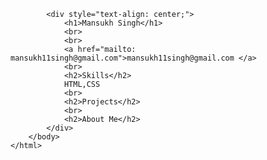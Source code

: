 <head>
	        <meta charset="UTF-8">
	        <title>Mansukh Singh project</title>
	        <meta type="description" content="first repository">
	    </head>
	    <body>
	
	        <div style="text-align: center;">
	            <h1>Mansukh Singh</h1>
	            <br>
	            <br>
	            <a href="mailto: mansukh11singh@gmail.com">mansukh11singh@gmail.com </a>
	            <br>
	            <h2>Skills</h2>
	            HTML,CSS
	            <br>
	            <h2>Projects</h2>
	            <br>
	            <h2>About Me</h2>
	        </div>
	    </body>
	</html>
